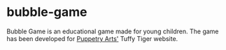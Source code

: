 # bubble-game
Bubble Game is an educational game made for young children. The game has been developed for [Puppetry Arts'](http://www.puppetryarts.org/TuffyTiger/#) Tuffy Tiger website. 
